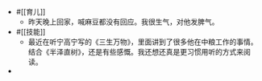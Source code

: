 - #[[育儿]]
    - 昨天晚上回家，喊麻豆都没有回应。我很生气，对他发脾气。
- #[[技能]]
    - 最近在听宁高宁写的《三生万物》，里面讲到了很多他在中粮工作的事情。结合《半泽直树》，还是有些感慨。我还想还真是更习惯用听的方式来阅读。
- 
